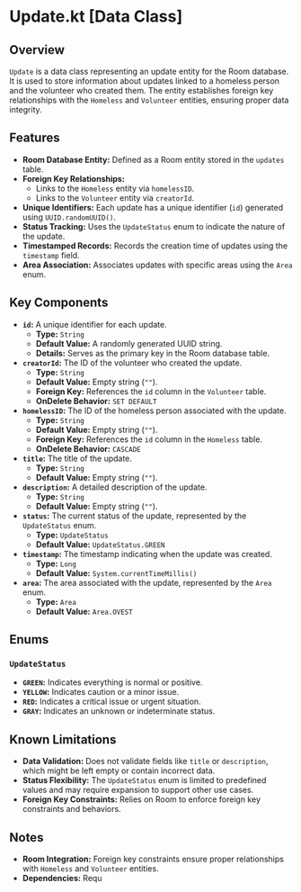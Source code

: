 # Update.kt [Data Class]

## Overview

`Update` is a data class representing an update entity for the Room database. It is used to store information about updates linked to a homeless person and the volunteer who created them. The entity establishes foreign key relationships with the `Homeless` and `Volunteer` entities, ensuring proper data integrity.

## Features

- **Room Database Entity:** Defined as a Room entity stored in the `updates` table.
- **Foreign Key Relationships:**
    - Links to the `Homeless` entity via `homelessID`.
    - Links to the `Volunteer` entity via `creatorId`.
- **Unique Identifiers:** Each update has a unique identifier (`id`) generated using `UUID.randomUUID()`.
- **Status Tracking:** Uses the `UpdateStatus` enum to indicate the nature of the update.
- **Timestamped Records:** Records the creation time of updates using the `timestamp` field.
- **Area Association:** Associates updates with specific areas using the `Area` enum.

## Key Components

- **`id`:** A unique identifier for each update.
    - **Type:** `String`
    - **Default Value:** A randomly generated UUID string.
    - **Details:** Serves as the primary key in the Room database table.
- **`creatorId`:** The ID of the volunteer who created the update.
    - **Type:** `String`
    - **Default Value:** Empty string (`""`).
    - **Foreign Key:** References the `id` column in the `Volunteer` table.
    - **OnDelete Behavior:** `SET DEFAULT`
- **`homelessID`:** The ID of the homeless person associated with the update.
    - **Type:** `String`
    - **Default Value:** Empty string (`""`).
    - **Foreign Key:** References the `id` column in the `Homeless` table.
    - **OnDelete Behavior:** `CASCADE`
- **`title`:** The title of the update.
    - **Type:** `String`
    - **Default Value:** Empty string (`""`).
- **`description`:** A detailed description of the update.
    - **Type:** `String`
    - **Default Value:** Empty string (`""`).
- **`status`:** The current status of the update, represented by the `UpdateStatus` enum.
    - **Type:** `UpdateStatus`
    - **Default Value:** `UpdateStatus.GREEN`
- **`timestamp`:** The timestamp indicating when the update was created.
    - **Type:** `Long`
    - **Default Value:** `System.currentTimeMillis()`
- **`area`:** The area associated with the update, represented by the `Area` enum.
    - **Type:** `Area`
    - **Default Value:** `Area.OVEST`

## Enums

### `UpdateStatus`
- **`GREEN`:** Indicates everything is normal or positive.
- **`YELLOW`:** Indicates caution or a minor issue.
- **`RED`:** Indicates a critical issue or urgent situation.
- **`GRAY`:** Indicates an unknown or indeterminate status.

## Known Limitations

- **Data Validation:** Does not validate fields like `title` or `description`, which might be left empty or contain incorrect data.
- **Status Flexibility:** The `UpdateStatus` enum is limited to predefined values and may require expansion to support other use cases.
- **Foreign Key Constraints:** Relies on Room to enforce foreign key constraints and behaviors.

## Notes

- **Room Integration:** Foreign key constraints ensure proper relationships with `Homeless` and `Volunteer` entities.
- **Dependencies:** Requ
